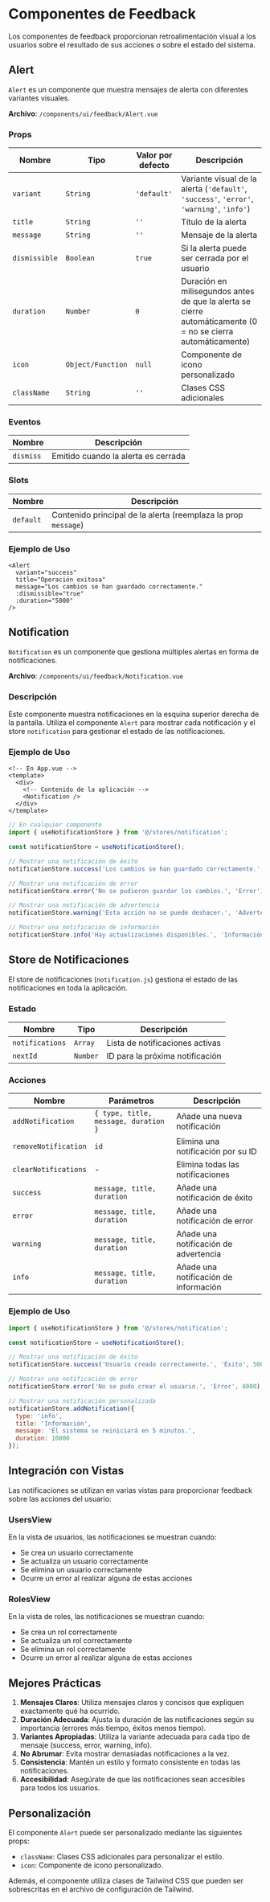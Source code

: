 # Componentes de Feedback

Los componentes de feedback proporcionan retroalimentación visual a los usuarios sobre el resultado de sus acciones o sobre el estado del sistema.

## Alert

`Alert` es un componente que muestra mensajes de alerta con diferentes variantes visuales.

**Archivo**: `/components/ui/feedback/Alert.vue`

### Props

| Nombre | Tipo | Valor por defecto | Descripción |
|--------|------|------------------|-------------|
| `variant` | `String` | `'default'` | Variante visual de la alerta (`'default'`, `'success'`, `'error'`, `'warning'`, `'info'`) |
| `title` | `String` | `''` | Título de la alerta |
| `message` | `String` | `''` | Mensaje de la alerta |
| `dismissible` | `Boolean` | `true` | Si la alerta puede ser cerrada por el usuario |
| `duration` | `Number` | `0` | Duración en milisegundos antes de que la alerta se cierre automáticamente (0 = no se cierra automáticamente) |
| `icon` | `Object/Function` | `null` | Componente de icono personalizado |
| `className` | `String` | `''` | Clases CSS adicionales |

### Eventos

| Nombre | Descripción |
|--------|-------------|
| `dismiss` | Emitido cuando la alerta es cerrada |

### Slots

| Nombre | Descripción |
|--------|-------------|
| `default` | Contenido principal de la alerta (reemplaza la prop `message`) |

### Ejemplo de Uso

```vue
<Alert
  variant="success"
  title="Operación exitosa"
  message="Los cambios se han guardado correctamente."
  :dismissible="true"
  :duration="5000"
/>
```

## Notification

`Notification` es un componente que gestiona múltiples alertas en forma de notificaciones.

**Archivo**: `/components/ui/feedback/Notification.vue`

### Descripción

Este componente muestra notificaciones en la esquina superior derecha de la pantalla. Utiliza el componente `Alert` para mostrar cada notificación y el store `notification` para gestionar el estado de las notificaciones.

### Ejemplo de Uso

```vue
<!-- En App.vue -->
<template>
  <div>
    <!-- Contenido de la aplicación -->
    <Notification />
  </div>
</template>
```

```javascript
// En cualquier componente
import { useNotificationStore } from '@/stores/notification';

const notificationStore = useNotificationStore();

// Mostrar una notificación de éxito
notificationStore.success('Los cambios se han guardado correctamente.', 'Operación exitosa');

// Mostrar una notificación de error
notificationStore.error('No se pudieron guardar los cambios.', 'Error');

// Mostrar una notificación de advertencia
notificationStore.warning('Esta acción no se puede deshacer.', 'Advertencia');

// Mostrar una notificación de información
notificationStore.info('Hay actualizaciones disponibles.', 'Información');
```

## Store de Notificaciones

El store de notificaciones (`notification.js`) gestiona el estado de las notificaciones en toda la aplicación.

### Estado

| Nombre | Tipo | Descripción |
|--------|------|-------------|
| `notifications` | `Array` | Lista de notificaciones activas |
| `nextId` | `Number` | ID para la próxima notificación |

### Acciones

| Nombre | Parámetros | Descripción |
|--------|------------|-------------|
| `addNotification` | `{ type, title, message, duration }` | Añade una nueva notificación |
| `removeNotification` | `id` | Elimina una notificación por su ID |
| `clearNotifications` | - | Elimina todas las notificaciones |
| `success` | `message, title, duration` | Añade una notificación de éxito |
| `error` | `message, title, duration` | Añade una notificación de error |
| `warning` | `message, title, duration` | Añade una notificación de advertencia |
| `info` | `message, title, duration` | Añade una notificación de información |

### Ejemplo de Uso

```javascript
import { useNotificationStore } from '@/stores/notification';

const notificationStore = useNotificationStore();

// Mostrar una notificación de éxito
notificationStore.success('Usuario creado correctamente.', 'Éxito', 5000);

// Mostrar una notificación de error
notificationStore.error('No se pudo crear el usuario.', 'Error', 8000);

// Mostrar una notificación personalizada
notificationStore.addNotification({
  type: 'info',
  title: 'Información',
  message: 'El sistema se reiniciará en 5 minutos.',
  duration: 10000
});
```

## Integración con Vistas

Las notificaciones se utilizan en varias vistas para proporcionar feedback sobre las acciones del usuario:

### UsersView

En la vista de usuarios, las notificaciones se muestran cuando:

- Se crea un usuario correctamente
- Se actualiza un usuario correctamente
- Se elimina un usuario correctamente
- Ocurre un error al realizar alguna de estas acciones

### RolesView

En la vista de roles, las notificaciones se muestran cuando:

- Se crea un rol correctamente
- Se actualiza un rol correctamente
- Se elimina un rol correctamente
- Ocurre un error al realizar alguna de estas acciones

## Mejores Prácticas

1. **Mensajes Claros**: Utiliza mensajes claros y concisos que expliquen exactamente qué ha ocurrido.
2. **Duración Adecuada**: Ajusta la duración de las notificaciones según su importancia (errores más tiempo, éxitos menos tiempo).
3. **Variantes Apropiadas**: Utiliza la variante adecuada para cada tipo de mensaje (success, error, warning, info).
4. **No Abrumar**: Evita mostrar demasiadas notificaciones a la vez.
5. **Consistencia**: Mantén un estilo y formato consistente en todas las notificaciones.
6. **Accesibilidad**: Asegúrate de que las notificaciones sean accesibles para todos los usuarios.

## Personalización

El componente `Alert` puede ser personalizado mediante las siguientes props:

- `className`: Clases CSS adicionales para personalizar el estilo.
- `icon`: Componente de icono personalizado.

Además, el componente utiliza clases de Tailwind CSS que pueden ser sobrescritas en el archivo de configuración de Tailwind.

